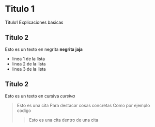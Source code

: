 # Titulo 1
Titulo1 Explicaciones basicas

## Titulo 2
Esto es un texto en negrita **negrita jaja**

* linea 1 de la lista
* linea 2 de la lista
* linea 3 de la lista

## Titulo 2
Esto es un texto en cursiva _cursiva_

> Esto es una cita
> Para destacar cosas concretas
> Como por ejemplo codigo
>> Esto es una cita dentro de una cita